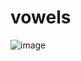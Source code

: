 # vowels
![image](https://user-images.githubusercontent.com/106248168/173821859-a9efc391-85b0-4ac0-bd14-82a02dc3dd45.png)



